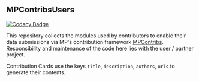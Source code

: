 MPContribsUsers
---------------

[![Codacy Badge](https://api.codacy.com/project/badge/Grade/f209c88b13104cfdb030a65a748cf734)](https://app.codacy.com/app/tschaume/MPContribsUsers?utm_source=github.com&utm_medium=referral&utm_content=materialsproject/MPContribsUsers&utm_campaign=Badge_Grade_Settings)

This repository collects the modules used by contributors to enable their data
submissions via MP's contribution framework
[MPContribs](https://github.com/materialsproject/MPContribs). Responsibility
and maintenance of the code here lies with the user / partner project.

Contribution Cards use the keys `title`, `description`, `authors`, `urls` to
generate their contents.

